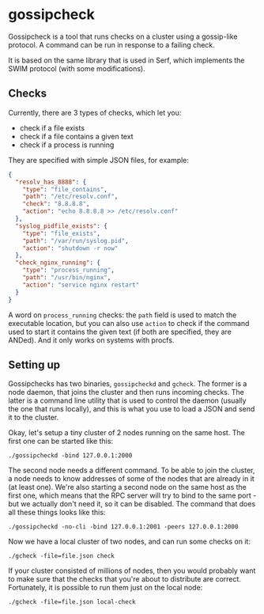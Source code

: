 # gossipcheck

Gossipcheck is a tool that runs checks on a cluster using a gossip-like protocol. A command can be run in response to a failing check.

It is based on the same library that is used in Serf, which implements the SWIM protocol (with some modifications).

## Checks

Currently, there are 3 types of checks, which let you:

- check if a file exists
- check if a file contains a given text
- check if a process is running

They are specified with simple JSON files, for example:

```json
{
  "resolv_has_8888": {
    "type": "file_contains",   
    "path": "/etc/resolv.conf", 
    "check": "8.8.8.8",
    "action": "echo 8.8.8.8 >> /etc/resolv.conf"
  }, 
  "syslog_pidfile_exists": {
    "type": "file_exists",
    "path": "/var/run/syslog.pid", 
    "action": "shutdown -r now"
  },
  "check_nginx_running": {
    "type": "process_running", 
    "path": "/usr/bin/nginx",
    "action": "service nginx restart"
  }
}
```

A word on `process_running` checks: the `path` field is used to match the executable location, but you can also use `action` to check if the command used to start it contains the given text (if both are specified, they are ANDed). And it only works on systems with procfs.

## Setting up

Gossipchecks has two binaries, `gossipcheckd` and `gcheck`. The former is a node daemon, that joins the cluster and then runs incoming checks. The latter is a command line utility that is used to control the daemon (usually the one that runs locally), and this is what you use to load a JSON and send it to the cluster.

Okay, let's setup a tiny cluster of 2 nodes running on the same host. The first one can be started like this:

```
./gossipcheckd -bind 127.0.0.1:2000
```

The second node needs a different command. To be able to join the cluster, a node needs to know addresses of some of the nodes that are already in it (at least one). We're also starting a second node on the same host as the first one, which means that the RPC server will try to bind to the same port - but we actually don't need it, so it can be disabled. The command that does all these things looks like this:

```
./gossipcheckd -no-cli -bind 127.0.0.1:2001 -peers 127.0.0.1:2000 
```

Now we have a local cluster of two nodes, and can run some checks on it:

```
./gcheck -file=file.json check
```

If your cluster consisted of millions of nodes, then you would probably want to make sure that the checks that you're about to distribute are correct. Fortunately, it is possible to run them just on the local node:

```
./gcheck -file=file.json local-check 
```
